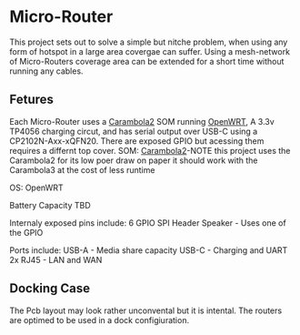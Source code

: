 # Micro-Router
This project sets out to solve a simple but nitche problem, when using any form of hotspot in a large area covergae can suffer. Using a mesh-network of Micro-Routers coverage area can be extended for a short time without running any cables.
## Fetures 
Each Micro-Router uses a [Carambola2](https://www.8devices.com/products/carambola-2) SOM running [OpenWRT](https://openwrt.org/), A 3.3v TP4056 charging circut, and has serial output over USB-C using a CP2102N-Axx-xQFN20. There are exposed GPIO but acessing them requires a differnt top cover. 
SOM:
  [Carambola2](https://www.8devices.com/products/carambola-2)-NOTE this project uses the Carambola2 for its low poer draw on paper it should work with the Carambola3 at the cost of less runtime

OS:
  OpenWRT

Battery Capacity 
  TBD
  
Internaly exposed pins include:
  6 GPIO
  SPI Header
  Speaker - Uses one of the GPIO

Ports include:
  USB-A - Media share capacity
  USB-C - Charging and UART
  2x RJ45 - LAN and WAN
  
## Docking Case
The Pcb layout may look rather unconvental but it is intental. The routers are optimed to be used in a dock configiuration. 
